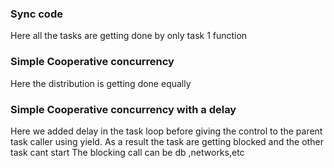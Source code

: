 ### Sync code
Here all the tasks are getting done by only task 1 function

### Simple Cooperative concurrency
Here the distribution is getting done equally

### Simple Cooperative concurrency with a delay
Here we added delay in the task loop before giving the control to the parent task caller using yield. As a result the task are getting blocked and the other task cant start
The blocking call can be db ,networks,etc